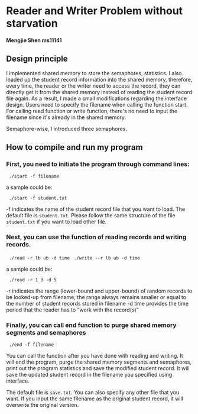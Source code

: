 # Reader and Writer Problem without starvation
#### Mengjie Shen ms11141

## Design principle

I implemented shared memory to store the semaphores, statistics. I also loaded up the student record information into the shared memory, therefore, every time, the reader or the writer need to access the record, they can directly get it from the shared memory instead of reading the student record file again. As a result, I made a small modifications regarding the interface design. Users need to specify the filename when calling the function start. For calling read function or write function, there's no need to input the filename since it's already in the shared memory. 

Semaphore-wise, I introduced three semaphores.



## How to compile and run my program
### First, you need to initiate the program through command lines:
``` ./start -f filename```

a sample could be:

``` ./start -f student.txt```

-f indicates the name of the student record file that you want to load. The default file is ```student.txt```. Please follow the same structure of the file ```student.txt``` if you want to load other file.

### Next, you can use the function of reading records and writing records.
``` ./read -r lb ub -d time```
``` ./write --r lb ub -d time```

a sample could be:

``` ./read -r 1 3 -d 5```

-r  indicates the range (lower-bound and upper-bound) of random records to be looked-up from
filename; the range always remains smaller or equal to the number of student records stored in filename
-d time provides the time period that the reader has to “work with the record(s)” 

### Finally, you can call end function to purge shared memory segments and semaphores
``` ./end -f filename```

You can call the function after you have done with reading and writing. It will end the program, purge the shared memory segments and semaphores, print out the program statistics and save the modified student record. It will save the updated student record in the filename you specified using interface.

The default file is ```save.txt```. You can also specify any other file that you want. If you input the same filename as the original student record, it will overwrite the original version.